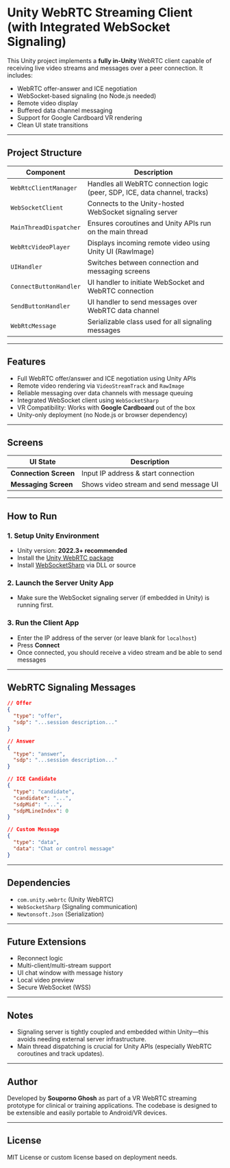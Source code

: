 # Unity WebRTC Streaming Client (with Integrated WebSocket Signaling)

This Unity project implements a **fully in-Unity** WebRTC client capable of receiving live video streams and messages over a peer connection. It includes:

* WebRTC offer-answer and ICE negotiation
* WebSocket-based signaling (no Node.js needed)
* Remote video display
* Buffered data channel messaging
* Support for Google Cardboard VR rendering
* Clean UI state transitions

---

## Project Structure

| Component              | Description                                                                |
| ---------------------- | -------------------------------------------------------------------------- |
| `WebRtcClientManager`  | Handles all WebRTC connection logic (peer, SDP, ICE, data channel, tracks) |
| `WebSocketClient`      | Connects to the Unity-hosted WebSocket signaling server                    |
| `MainThreadDispatcher` | Ensures coroutines and Unity APIs run on the main thread                   |
| `WebRtcVideoPlayer`    | Displays incoming remote video using Unity UI (RawImage)                   |
| `UIHandler`            | Switches between connection and messaging screens                          |
| `ConnectButtonHandler` | UI handler to initiate WebSocket and WebRTC connection                     |
| `SendButtonHandler`    | UI handler to send messages over WebRTC data channel                       |
| `WebRtcMessage`        | Serializable class used for all signaling messages                         |

---

## Features

* Full WebRTC offer/answer and ICE negotiation using Unity APIs
* Remote video rendering via `VideoStreamTrack` and `RawImage`
* Reliable messaging over data channels with message queuing
* Integrated WebSocket client using `WebSocketSharp`
* VR Compatibility: Works with **Google Cardboard** out of the box
* Unity-only deployment (no Node.js or browser dependency)

---

## Screens

| UI State              | Description                            |
| --------------------- | -------------------------------------- |
| **Connection Screen** | Input IP address & start connection    |
| **Messaging Screen**  | Shows video stream and send message UI |

---

## How to Run

### 1. Setup Unity Environment

* Unity version: **2022.3+ recommended**
* Install the [Unity WebRTC package](https://github.com/Unity-Technologies/com.unity.webrtc)
* Install [WebSocketSharp](https://github.com/sta/websocket-sharp) via DLL or source

### 2. Launch the Server Unity App

* Make sure the WebSocket signaling server (if embedded in Unity) is running first.

### 3. Run the Client App

* Enter the IP address of the server (or leave blank for `localhost`)
* Press **Connect**
* Once connected, you should receive a video stream and be able to send messages

---

## WebRTC Signaling Messages

```json
// Offer
{
  "type": "offer",
  "sdp": "...session description..."
}

// Answer
{
  "type": "answer",
  "sdp": "...session description..."
}

// ICE Candidate
{
  "type": "candidate",
  "candidate": "...",
  "sdpMid": "...",
  "sdpMLineIndex": 0
}

// Custom Message
{
  "type": "data",
  "data": "Chat or control message"
}
```

---

## Dependencies

* `com.unity.webrtc` (Unity WebRTC)
* `WebSocketSharp` (Signaling communication)
* `Newtonsoft.Json` (Serialization)

---

## Future Extensions

* Reconnect logic
* Multi-client/multi-stream support
* UI chat window with message history
* Local video preview
* Secure WebSocket (WSS)

---

## Notes

* Signaling server is tightly coupled and embedded within Unity—this avoids needing external server infrastructure.
* Main thread dispatching is crucial for Unity APIs (especially WebRTC coroutines and track updates).

---

## Author

Developed by **Souporno Ghosh** as part of a VR WebRTC streaming prototype for clinical or training applications. The codebase is designed to be extensible and easily portable to Android/VR devices.

---

## License

MIT License or custom license based on deployment needs.
